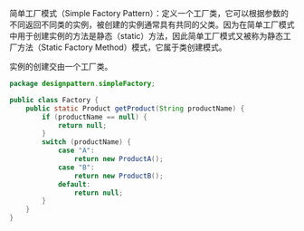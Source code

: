 简单工厂模式（Simple Factory Pattern）：定义一个工厂类，它可以根据参数的不同返回不同类的实例，被创建的实例通常具有共同的父类。因为在简单工厂模式中用于创建实例的方法是静态（static）方法，因此简单工厂模式又被称为静态工厂方法（Static Factory Method）模式，它属于类创建模式。

实例的创建交由一个工厂类。



```java
package designpattern.simpleFactory;

public class Factory {
    public static Product getProduct(String productName) {
        if (productName == null) {
            return null;
        }
        switch (productName) {
            case "A":
                return new ProductA();
            case "B":
                return new ProductB();
            default:
                return null;
        }
    }
}

```



